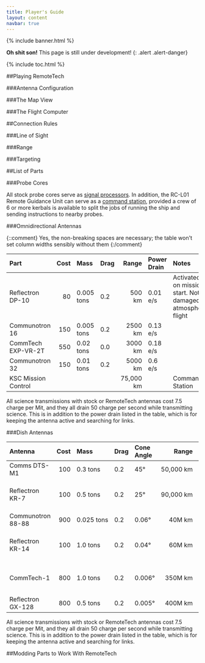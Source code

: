 ```yaml
---
title: Player's Guide
layout: content
navbar: true
---
```


{% include banner.html %}

**Oh shit son!** This page is still under development!
{: .alert .alert-danger}

{% include toc.html %}

##Playing RemoteTech

###Antenna Configuration

###The Map View

###The Flight Computer

##Connection Rules

###Line of Sight

###Range

###Targeting

##List of Parts

###Probe Cores

All stock probe cores serve as [signal processors](#signal_processors). In addition, the RC-L01 Remote Guidance Unit can serve as a [command station](#command_stations), provided a crew of 6 or more kerbals is available to split the jobs of running the ship and sending instructions to nearby probes.

###Omnidirectional Antennas

{::comment}
Yes, the non-breaking spaces are necessary; the table won't set column widths sensibly without them
{:/comment}

Part                | Cost | Mass            | Drag | Range          | Power Drain   | Notes
:-------------------|-----:|:----------------|------|---------------:|:--------------|:------
Reflectron DP-10    | 80   | 0.005 tons | 0.2  |    500 km | 0.01 e/s | Activated on mission start. Not damaged by atmospheric flight
Communotron 16      | 150  | 0.005 tons | 0.2  |   2500 km | 0.13 e/s | 
CommTech EXP-VR-2T  | 550  | 0.02 tons  | 0.0  |   3000 km | 0.18 e/s | 
Communotron 32      | 150  | 0.01 tons  | 0.2  |   5000 km | 0.6 e/s  | 
KSC Mission Control |      |                 |      | 75,000 km |               | Command Station

All science transmissions with stock or RemoteTech antennas cost 7.5 charge per Mit, and they all drain 50 charge per second while transmitting science. This is in addition to the power drain listed in the table, which is for keeping the antenna active and searching for links.

###Dish Antennas

<!--Yes, the non-breaking spaces are necessary; the table won't set column widths sensibly without them-->

Antenna           | Cost | Mass            | Drag | Cone Angle | Range          | Power Drain   | Notes
:-----------------|-----:|:----------------|------|:-----------|---------------:|:--------------|:------
Comms DTS-M1      | 100  | 0.3&nbsp;tons   | 0.2  | 45&deg;    | 50,000&nbsp;km | 0.82&nbsp;e/s | 
Reflectron KR-7   | 100  | 0.5&nbsp;tons   | 0.2  | 25&deg;    | 90,000&nbsp;km | 0.82&nbsp;e/s | Not damaged by atmospheric flight
Communotron 88-88 | 900  | 0.025&nbsp;tons | 0.2  | 0.06&deg;  | 40M&nbsp;km    | 0.93&nbsp;e/s | 
Reflectron KR-14  | 100  | 1.0&nbsp;tons   | 0.2  | 0.04&deg;  | 60M&nbsp;km    | 0.93&nbsp;e/s | Not damaged by atmospheric flight
CommTech-1        | 800  | 1.0&nbsp;tons   | 0.2  | 0.006&deg; | 350M&nbsp;km   | 2.6&nbsp;e/s  | Not damaged by atmospheric flight
Reflectron GX-128 | 800  | 0.5&nbsp;tons   | 0.2  | 0.005&deg; | 400M&nbsp;km   | 2.8&nbsp;e/s  | 

All science transmissions with stock or RemoteTech antennas cost 7.5 charge per Mit, and they all drain 50 charge per second while transmitting science. This is in addition to the power drain listed in the table, which is for keeping the antenna active and searching for links.

##Modding Parts to Work With RemoteTech

